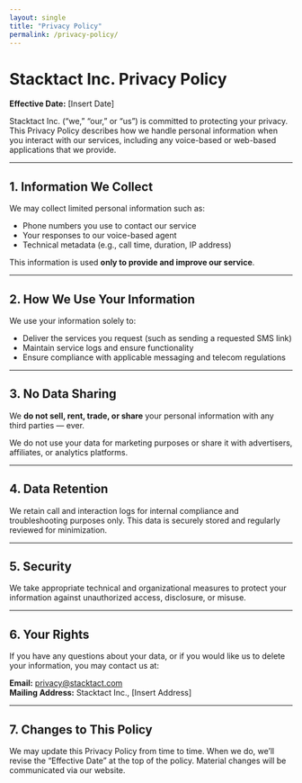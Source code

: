 ```yaml
---
layout: single
title: "Privacy Policy"
permalink: /privacy-policy/
---
```


# Stacktact Inc. Privacy Policy

**Effective Date:** [Insert Date]

Stacktact Inc. (“we,” “our,” or “us”) is committed to protecting your privacy. This Privacy Policy describes how we handle personal information when you interact with our services, including any voice-based or web-based applications that we provide.

---

## 1. Information We Collect

We may collect limited personal information such as:

- Phone numbers you use to contact our service  
- Your responses to our voice-based agent  
- Technical metadata (e.g., call time, duration, IP address)  

This information is used **only to provide and improve our service**.

---

## 2. How We Use Your Information

We use your information solely to:

- Deliver the services you request (such as sending a requested SMS link)  
- Maintain service logs and ensure functionality  
- Ensure compliance with applicable messaging and telecom regulations  

---

## 3. No Data Sharing

We **do not sell, rent, trade, or share** your personal information with any third parties — ever.

We do not use your data for marketing purposes or share it with advertisers, affiliates, or analytics platforms.

---

## 4. Data Retention

We retain call and interaction logs for internal compliance and troubleshooting purposes only. This data is securely stored and regularly reviewed for minimization.

---

## 5. Security

We take appropriate technical and organizational measures to protect your information against unauthorized access, disclosure, or misuse.

---

## 6. Your Rights

If you have any questions about your data, or if you would like us to delete your information, you may contact us at:

**Email:** privacy@stacktact.com  
**Mailing Address:** Stacktact Inc., [Insert Address]

---

## 7. Changes to This Policy

We may update this Privacy Policy from time to time. When we do, we’ll revise the “Effective Date” at the top of the policy. Material changes will be communicated via our website.